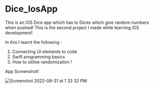 # Dice_IosApp

This is an iOS Dice app which has to Dices which give random numbers when pushed!
This is the second project I made while learning iOS development!

In this I learnt the following - 
1. Connecting UI elements to code
2. Swift programming basics 
3. How to utilise randomization !

App Screenshot!

![Screenshot 2022-08-31 at 1 33 32 PM](https://user-images.githubusercontent.com/72563740/187626011-bd01b947-c04f-4025-9566-67d4481c5f3f.jpg)
